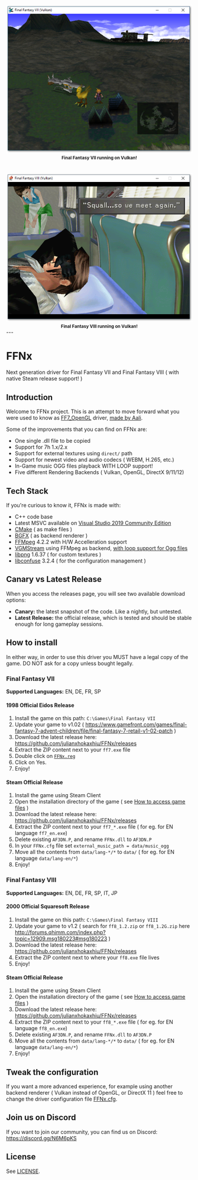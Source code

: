 <div align="center">
  <img src=".screens/ff7.png" alt="Final Fantasy VII running on Vulkan!">
  <br><strong><small>Final Fantasy VII running on Vulkan!</small></strong>
</div>
<br><br>
<div align="center">
  <img src=".screens/ff8.png" alt="Final Fantasy VIII running on Vulkan!">
  <br><strong><small>Final Fantasy VIII running on Vulkan!</small></strong>
</div>
---

# FFNx

Next generation driver for Final Fantasy VII and Final Fantasy VIII ( with native Steam release support! )

## Introduction
Welcome to FFNx project. This is an attempt to move forward what you were used to know as [FF7_OpenGL](https://github.com/Aali132/ff7_opengl) driver, [made by Aali](http://forums.qhimm.com/index.php?topic=14922.0).

Some of the improvements that you can find on FFNx are:
- One single .dll file to be copied
- Support for 7h 1.x/2.x
- Support for external textures using `direct/` path
- Support for newest video and audio codecs ( WEBM, H.265, etc.)
- In-Game music OGG files playback WITH LOOP support!
- Five different Rendering Backends ( Vulkan, OpenGL, DirectX 9/11/12)

## Tech Stack
If you're curious to know it, FFNx is made with:
- C++ code base
- Latest MSVC available on [Visual Studio 2019 Community Edition](https://visualstudio.microsoft.com/vs/features/cplusplus/)
- [CMake](https://cmake.org/) ( as make files )
- [BGFX](https://github.com/bkaradzic/bgfx) ( as backend renderer )
- [FFMpeg](https://www.ffmpeg.org/) 4.2.2 with H/W Accelleration support
- [VGMStream](https://github.com/julianxhokaxhiu/vgmstream) using FFMpeg as backend, [with loop support for Ogg files](https://github.com/julianxhokaxhiu/vgmstream/commit/a4155c817f709a7d75eec6b83973d2c6efae12ac)
- [libpng](http://www.libpng.org/pub/png/libpng.html) 1.6.37 ( for custom textures )
- [libconfuse](https://github.com/julianxhokaxhiu/libconfuse) 3.2.4 ( for the configuration management )

## Canary vs Latest Release
When you access the releases page, you will see two available download options:
- **Canary:** the latest snapshot of the code. Like a nightly, but untested.
- **Latest Release:** the official release, which is tested and should be stable enough for long gameplay sessions.

## How to install
In either way, in order to use this driver you MUST have a legal copy of the game. DO NOT ask for a copy unless bought legally.

### Final Fantasy VII

**Supported Languages:** EN, DE, FR, SP

#### 1998 Official Eidos Release
1. Install the game on this path: `C:\Games\Final Fantasy VII`
2. Update your game to v1.02 ( https://www.gamefront.com/games/final-fantasy-7-advent-children/file/final-fantasy-7-retail-v1-02-patch )
2. Download the latest release here: https://github.com/julianxhokaxhiu/FFNx/releases
3. Extract the ZIP content next to your `ff7.exe` file
4. Double click on [`FFNx.reg`](misc/FFNx.reg)
5. Click on Yes.
6. Enjoy!

#### Steam Official Release
1. Install the game using Steam Client
2. Open the installation directory of the game ( see [How to access game files](https://steamcommunity.com/sharedfiles/filedetails/?id=760447682) )
3. Download the latest release here: https://github.com/julianxhokaxhiu/FFNx/releases
4. Extract the ZIP content next to your `ff7_*.exe` file ( for eg. for EN language `ff7_en.exe`)
5. Delete existing `AF3DN.P`, and rename `FFNx.dll` to `AF3DN.P`
6. In your `FFNx.cfg` file set `external_music_path = data/music_ogg`
7. Move all the contents from `data/lang-*/*` to `data/` ( for eg. for EN language `data/lang-en/*`)
8. Enjoy!

### Final Fantasy VIII

**Supported Languages:** EN, DE, FR, SP, IT, JP

#### 2000 Official Squaresoft Release
1. Install the game on this path: `C:\Games\Final Fantasy VIII`
2. Update your game to v1.2 ( search for `ff8_1.2.zip` or `ff8_1.2G.zip` here http://forums.qhimm.com/index.php?topic=12909.msg180223#msg180223 )
2. Download the latest release here: https://github.com/julianxhokaxhiu/FFNx/releases
3. Extract the ZIP content next to where your `ff8.exe` file lives
4. Enjoy!

#### Steam Official Release
1. Install the game using Steam Client
2. Open the installation directory of the game ( see [How to access game files](https://steamcommunity.com/sharedfiles/filedetails/?id=760447682) )
3. Download the latest release here: https://github.com/julianxhokaxhiu/FFNx/releases
4. Extract the ZIP content next to your `ff8_*.exe` file ( for eg. for EN language `ff8_en.exe`)
5. Delete existing `AF3DN.P`, and rename `FFNx.dll` to `AF3DN.P`
6. Move all the contents from `data/lang-*/*` to `data/` ( for eg. for EN language `data/lang-en/*`)
7. Enjoy!

## Tweak the configuration
If you want a more advanced experience, for example using another backend renderer ( Vulkan instead of OpenGL, or DirectX 11 ) feel free to change the driver configuration file [FFNx.cfg](misc/FFNx.cfg).

## Join us on Discord
If you want to join our community, you can find us on Discord: https://discord.gg/N6M6pKS

## License
See [LICENSE](LICENSE).
